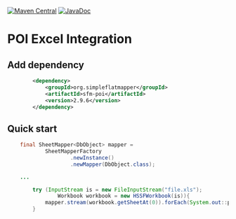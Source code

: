 [![Maven Central](https://img.shields.io/maven-central/v/org.simpleflatmapper/sfm-poi.svg)](https://maven-badges.herokuapp.com/maven-central/org.simpleflatmapper/sfm-poi)
[![JavaDoc](https://img.shields.io/badge/javadoc-2.9.6-blue.svg)](http://www.javadoc.io/doc/org.simpleflatmapper/sfm-poi)

# POI Excel Integration

## Add dependency

```xml
		<dependency>
			<groupId>org.simpleflatmapper</groupId>
			<artifactId>sfm-poi</artifactId>
			<version>2.9.6</version>
		</dependency>
```
## Quick start

```java
    final SheetMapper<DbObject> mapper =
            SheetMapperFactory
                    .newInstance()
                    .newMapper(DbObject.class);

    ...

        try (InputStream is = new FileInputStream("file.xls");
                Workbook workbook = new HSSFWorkbook(is)){
            mapper.stream(workbook.getSheetAt(0)).forEach(System.out::println);
        }
```
